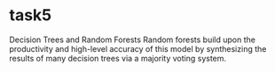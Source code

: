 # task5
 Decision Trees and Random Forests
Random forests build upon the productivity and high-level accuracy of this model by synthesizing the results of many decision trees via a majority voting system.
